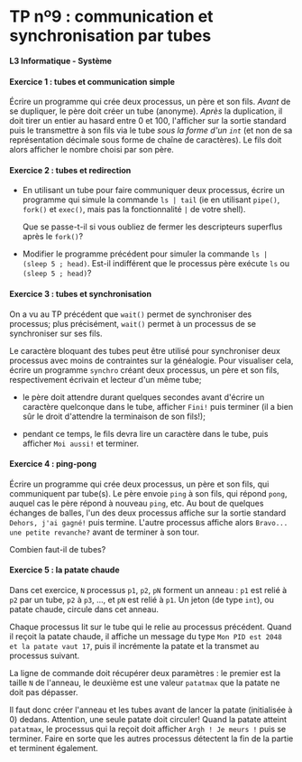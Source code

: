 TP nº9 : communication et synchronisation par tubes
=================================

**L3 Informatique - Système**


#### Exercice 1 : tubes et communication simple

Écrire un programme qui crée deux processus, un père et son fils. *Avant*
de se dupliquer, le père doit créer un tube (anonyme). *Après* la
duplication, il doit tirer un entier au hasard entre 0 et 100, l'afficher
sur la sortie standard puis le transmettre à son fils via le tube *sous
la forme d'un `int`* (et non de sa représentation décimale sous forme de
chaîne de caractères). Le fils doit alors afficher le nombre choisi par
son père.

#### Exercice 2 : tubes et redirection

* En utilisant un tube pour faire communiquer deux processus, écrire un
  programme qui simule la commande `ls | tail` (ie en utilisant
  `pipe()`, `fork()` et `exec()`, mais pas la fonctionnalité `|` de votre
  shell).

  Que se passe-t-il si vous oubliez de fermer les descripteurs superflus
  après le `fork()`? 

* Modifier le programme précédent pour simuler la commande `ls | (sleep 5
  ; head)`. Est-il indifférent que le processus père exécute `ls` ou
  `(sleep 5 ; head)`?

#### Exercice 3 : tubes et synchronisation

On a vu au TP précédent que `wait()` permet de synchroniser des processus;
plus précisément, `wait()` permet à un processus de se synchroniser sur ses
fils.

Le caractère bloquant des tubes peut être utilisé pour synchroniser deux
processus avec moins de contraintes sur la généalogie. Pour visualiser
cela, écrire un programme `synchro` créant deux processus, un père et son
fils, respectivement écrivain et lecteur d'un même tube; 

* le père doit attendre durant quelques secondes avant d'écrire un
  caractère quelconque dans le tube, afficher `Fini!` puis
  terminer (il a bien sûr le droit d'attendre la terminaison de son fils!); 

* pendant ce temps, le fils devra lire un caractère dans le tube, puis
  afficher `Moi aussi!` et terminer.

#### Exercice 4 : ping-pong

Écrire un programme qui crée deux processus, un père et son fils, qui
communiquent par tube(s). Le père envoie `ping` à son fils, qui répond
`pong`, auquel cas le père répond à nouveau `ping`, etc. Au bout de quelques
échanges de balles, l'un des deux processus affiche sur la sortie
standard `Dehors, j'ai gagné!` puis termine. L'autre processus affiche
alors `Bravo... une petite revanche?` avant de terminer à son tour.

Combien faut-il de tubes?


#### Exercice 5 : la patate chaude

Dans cet exercice, `N` processus `p1`, `p2`, `pN` forment un anneau :
`p1` est relié à `p2` par un tube, `p2` à `p3`, ..., et `pN` est relié à
`p1`. Un jeton (de type `int`), ou patate chaude, circule dans cet
anneau.

Chaque processus lit sur le tube qui le relie au processus précédent.
Quand il reçoit la patate chaude, il affiche un message du type `Mon PID
est 2048 et la patate vaut 17`, puis il incrémente la patate et la
transmet au processus suivant.

La ligne de commande doit récupérer deux paramètres : le premier est la
taille `N` de l'anneau, le deuxième est une valeur `patatmax` que la
patate ne doit pas dépasser.

Il faut donc créer l'anneau et les tubes avant de lancer la patate
(initialisée à 0) dedans. Attention, une seule patate doit circuler!
Quand la patate atteint `patatmax`, le processus qui la reçoit doit
afficher `Argh ! Je meurs !` puis se terminer. Faire en sorte que les
autres processus détectent la fin de la partie et terminent également.
